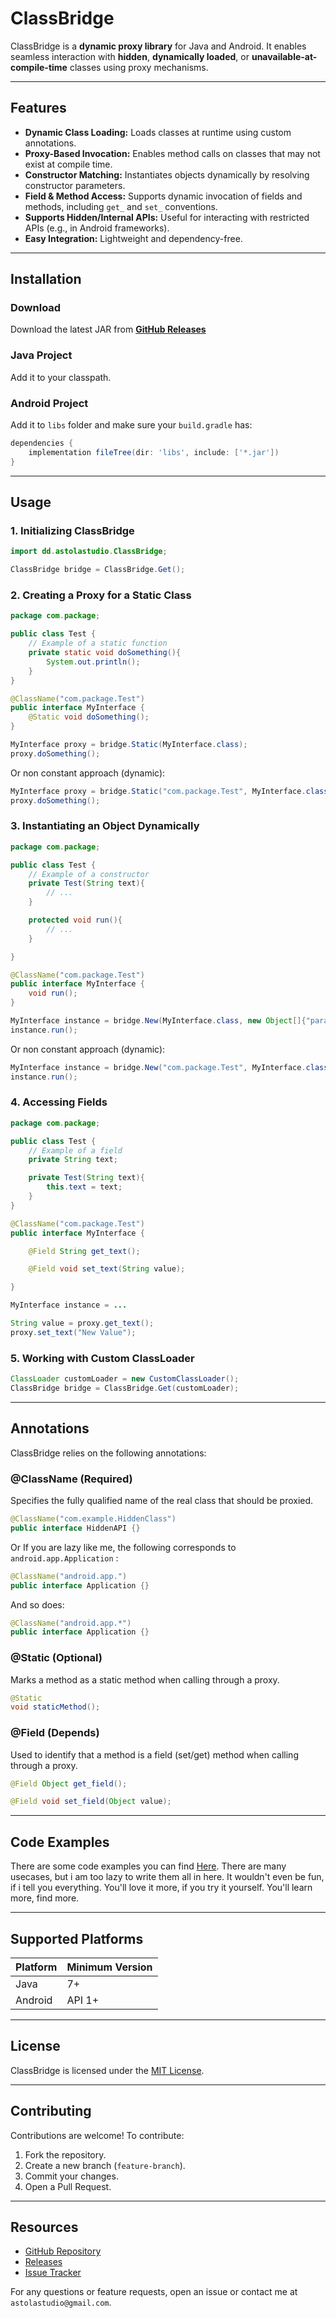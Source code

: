 # ClassBridge

ClassBridge is a **dynamic proxy library** for Java and Android. It enables seamless interaction with **hidden**, **dynamically loaded**, or **unavailable-at-compile-time** classes using proxy mechanisms.

---

## Features

- **Dynamic Class Loading:** Loads classes at runtime using custom annotations.
- **Proxy-Based Invocation:** Enables method calls on classes that may not exist at compile time.
- **Constructor Matching:** Instantiates objects dynamically by resolving constructor parameters.
- **Field & Method Access:** Supports dynamic invocation of fields and methods, including `get_` and `set_` conventions.
- **Supports Hidden/Internal APIs:** Useful for interacting with restricted APIs (e.g., in Android frameworks).
- **Easy Integration:** Lightweight and dependency-free.

---

## Installation

### **Download**

Download the latest JAR from **[GitHub Releases](https://github.com/astola-studio/ClassBridge/releases)**

### **Java Project**

Add it to your classpath.

### **Android Project**

Add it to `libs` folder and make sure your `build.gradle` has:

```gradle
dependencies {
    implementation fileTree(dir: 'libs', include: ['*.jar'])
}
```

---

## Usage

### **1. Initializing ClassBridge**

```java
import dd.astolastudio.ClassBridge;

ClassBridge bridge = ClassBridge.Get();
```

### **2. Creating a Proxy for a Static Class**

```java
package com.package;

public class Test {
    // Example of a static function
    private static void doSomething(){
        System.out.println();
    }
}

@ClassName("com.package.Test")
public interface MyInterface {
    @Static void doSomething();
}

MyInterface proxy = bridge.Static(MyInterface.class);
proxy.doSomething();
```

Or non constant approach  (dynamic):

```java
MyInterface proxy = bridge.Static("com.package.Test", MyInterface.class);
proxy.doSomething();
```

### **3. Instantiating an Object Dynamically**

```java
package com.package;

public class Test {
    // Example of a constructor
    private Test(String text){
        // ...
    }

    protected void run(){
        // ...
    }

}

@ClassName("com.package.Test")
public interface MyInterface {
    void run();
}

MyInterface instance = bridge.New(MyInterface.class, new Object[]{"param"});
instance.run();
```

Or non constant approach  (dynamic):

```java
MyInterface instance = bridge.New("com.package.Test", MyInterface.class, new Object[]{"param"});
instance.run();
```

### **4. Accessing Fields**

```java
package com.package;

public class Test {
    // Example of a field
    private String text;

    private Test(String text){
        this.text = text;
    }
}

@ClassName("com.package.Test")
public interface MyInterface {

    @Field String get_text();

    @Field void set_text(String value);

}

MyInterface instance = ...

String value = proxy.get_text();
proxy.set_text("New Value");
```

### **5. Working with Custom ClassLoader**

```java
ClassLoader customLoader = new CustomClassLoader();
ClassBridge bridge = ClassBridge.Get(customLoader);
```

---

## Annotations

ClassBridge relies on the following annotations:

### **@ClassName** (Required)

Specifies the fully qualified name of the real class that should be proxied.

```java
@ClassName("com.example.HiddenClass")
public interface HiddenAPI {}
```

Or If you are lazy like me, the following corresponds to `android.app.Application` :

```java
@ClassName("android.app.")
public interface Application {}
```

And so does:

```java
@ClassName("android.app.*")
public interface Application {}
```

### **@Static** (Optional)

Marks a method as a static method when calling through a proxy.

```java
@Static
void staticMethod();
```

### **@Field** (Depends)

Used to identify that a method is a field (set/get) method when calling through a proxy.

```java
@Field Object get_field();

@Field void set_field(Object value);
```

---

## Code Examples
There are some code examples you can find [Here](src/test/). There are many usecases, but i am too lazy to write them all in here. It wouldn't even be fun, if i tell you everything. You'll love it more, if you try it yourself. You'll learn more, find more.

---

## Supported Platforms

| Platform | Minimum Version |
| -------- | --------------- |
| Java     | 7+              |
| Android  | API 1+         |

---

## License

ClassBridge is licensed under the [MIT License](LICENSE).

---

## Contributing

Contributions are welcome! To contribute:

1. Fork the repository.
2. Create a new branch (`feature-branch`).
3. Commit your changes.
4. Open a Pull Request.

---

## Resources

- [GitHub Repository](https://github.com/astola-studio/ClassBridge)
- [Releases](https://github.com/astola-studio/ClassBridge/releases)
- [Issue Tracker](https://github.com/astola-studio/ClassBridge/issues)

For any questions or feature requests, open an issue or contact me at `astolastudio@gmail.com`.
